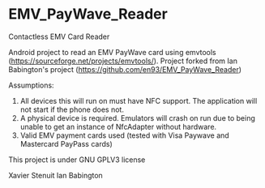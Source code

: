 # EMV_PayWave_Reader

Contactless EMV Card Reader

Android project to read an EMV PayWave card using emvtools (https://sourceforge.net/projects/emvtools/).
Project forked from Ian Babington's project (https://github.com/en93/EMV_PayWave_Reader)

Assumptions:
1.	All devices this will run on must have NFC support. The application will not start if the phone does not.
2.	A physical device is required. Emulators will crash on run due to being unable to get an instance of NfcAdapter without hardware. 
3. 	Valid EMV payment cards used (tested with Visa Paywave and Mastercard PayPass cards)

This project is under GNU GPLV3 license

Xavier Stenuit
Ian Babington
	
